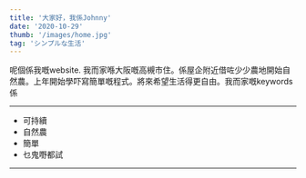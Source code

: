 ```yaml
---
title: '大家好，我係Johnny'
date: '2020-10-29'
thumb: '/images/home.jpg'
tag: 'シンプルな生活'
---
```


呢個係我嘅website. 我而家喺大阪嘅高槻市住。係屋企附近借咗少少農地開始自然農。上年開始學吓寫簡單嘅程式。將來希望生活得更自由。我而家嘅keywords係

---
- 可持續
- 自然農
- 簡單
- 乜鬼嘢都試
---